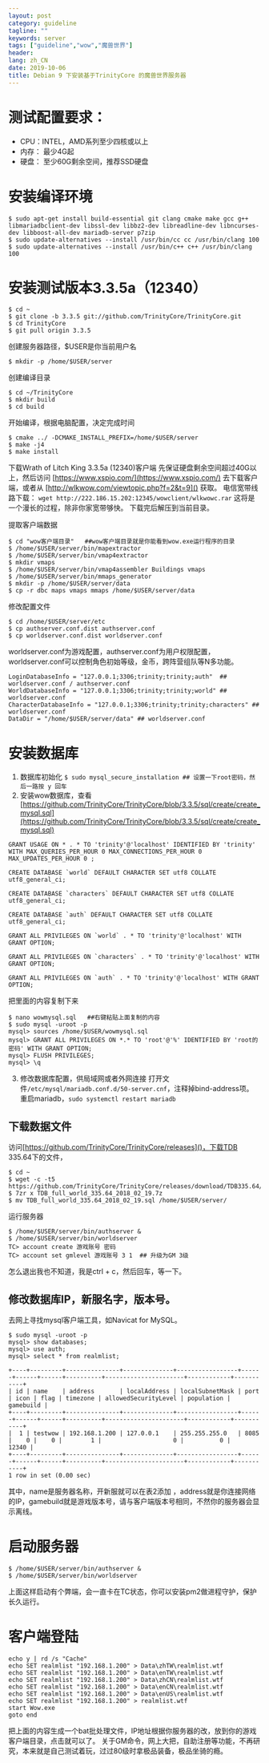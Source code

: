 ```yaml
---
layout: post
category: guideline
tagline: ""
keywords: server
tags: ["guideline","wow","魔兽世界"]
header:
lang: zh_CN 
date: 2019-10-06
title: Debian 9 下安装基于TrinityCore 的魔兽世界服务器
---
```


# 测试配置要求：
- CPU：INTEL，AMD系列至少四核或以上
- 内存： 最少4G起
- 硬盘： 至少60G剩余空间，推荐SSD硬盘

# 安装编译环境
```
$ sudo apt-get install build-essential git clang cmake make gcc g++ libmariadbclient-dev libssl-dev libbz2-dev libreadline-dev libncurses-dev libboost-all-dev mariadb-server p7zip
$ sudo update-alternatives --install /usr/bin/cc cc /usr/bin/clang 100
$ sudo update-alternatives --install /usr/bin/c++ c++ /usr/bin/clang 100
```

# 安装测试版本3.3.5a（12340）
```
$ cd ~
$ git clone -b 3.3.5 git://github.com/TrinityCore/TrinityCore.git
$ cd TrinityCore
$ git pull origin 3.3.5
```
创建服务器路径，$USER是你当前用户名
```
$ mkdir -p /home/$USER/server
```

创建编译目录
```
$ cd ~/TrinityCore
$ mkdir build
$ cd build
```
开始编译，根据电脑配置，决定完成时间
```
$ cmake ../ -DCMAKE_INSTALL_PREFIX=/home/$USER/server
$ make -j4  
$ make install
```
下载Wrath of Litch King 3.3.5a (12340)客户端
先保证硬盘剩余空间超过40G以上，然后访问 [https://www.xspio.com/](https://www.xspio.com/) 去下载客户端，或者从 [http://wlkwow.com/viewtopic.php?f=2&t=9]() 获取。
电信宽带线路下载：
``wget http://222.186.15.202:12345/wowclient/wlkwowc.rar``
这将是一个漫长的过程，除非你家宽带够快。
下载完后解压到当前目录。

提取客户端数据
```
$ cd "wow客户端目录"   ##wow客户端目录就是你能看到wow.exe运行程序的目录
$ /home/$USER/server/bin/mapextractor
$ /home/$USER/server/bin/vmap4extractor
$ mkdir vmaps
$ /home/$USER/server/bin/vmap4assembler Buildings vmaps
$ /home/$USER/server/bin/mmaps_generator
$ mkdir -p /home/$USER/server/data
$ cp -r dbc maps vmaps mmaps /home/$USER/server/data
```
修改配置文件
```
$ cd /home/$USER/server/etc
$ cp authserver.conf.dist authserver.conf
$ cp worldserver.conf.dist worldserver.conf
```
worldserver.conf为游戏配置，authserver.conf为用户权限配置，worldserver.conf可以控制角色初始等级，金币，跨阵营组队等N多功能。

```
LoginDatabaseInfo = "127.0.0.1;3306;trinity;trinity;auth"  ## worldserver.conf / authserver.conf    
WorldDatabaseInfo = "127.0.0.1;3306;trinity;trinity;world" ## worldserver.conf    
CharacterDatabaseInfo = "127.0.0.1;3306;trinity;trinity;characters" ## worldserver.conf
DataDir = "/home/$USER/server/data" ## worldserver.conf
```

# 安装数据库
1. 数据库初始化
``$ sudo mysql_secure_installation ## 设置一下root密码，然后一路按 y 回车``
2. 安装wow数据库，查看[https://github.com/TrinityCore/TrinityCore/blob/3.3.5/sql/create/create_mysql.sql](https://github.com/TrinityCore/TrinityCore/blob/3.3.5/sql/create/create_mysql.sql)

```
GRANT USAGE ON * . * TO 'trinity'@'localhost' IDENTIFIED BY 'trinity' WITH MAX_QUERIES_PER_HOUR 0 MAX_CONNECTIONS_PER_HOUR 0 MAX_UPDATES_PER_HOUR 0 ;

CREATE DATABASE `world` DEFAULT CHARACTER SET utf8 COLLATE utf8_general_ci;

CREATE DATABASE `characters` DEFAULT CHARACTER SET utf8 COLLATE utf8_general_ci;

CREATE DATABASE `auth` DEFAULT CHARACTER SET utf8 COLLATE utf8_general_ci;

GRANT ALL PRIVILEGES ON `world` . * TO 'trinity'@'localhost' WITH GRANT OPTION;

GRANT ALL PRIVILEGES ON `characters` . * TO 'trinity'@'localhost' WITH GRANT OPTION;

GRANT ALL PRIVILEGES ON `auth` . * TO 'trinity'@'localhost' WITH GRANT OPTION;
```
把里面的内容复制下来
```
$ nano wowmysql.sql   ##右键粘贴上面复制的内容
$ sudo mysql -uroot -p
mysql> sources /home/$USER/wowmysql.sql
mysql> GRANT ALL PRIVILEGES ON *.* TO 'root'@'%' IDENTIFIED BY 'root的密码' WITH GRANT OPTION;
mysql> FLUSH PRIVILEGES;
mysql> \q
```
3. 修改数据库配置，供局域网或者外网连接
打开文件``/etc/mysql/mariadb.conf.d/50-server.cnf``，注释掉bind-address项。
重启mariadb，``sudo systemctl restart mariadb``

## 下载数据文件
访问[https://github.com/TrinityCore/TrinityCore/releases]()，下载TDB 335.64下的文件，
```
$ cd ~
$ wget -c -t5 https://github.com/TrinityCore/TrinityCore/releases/download/TDB335.64/TDB_full_world_335.64_2018_02_19.7z
$ 7zr x TDB_full_world_335.64_2018_02_19.7z
$ mv TDB_full_world_335.64_2018_02_19.sql /home/$USER/server/
```
运行服务器
```
$ /home/$USER/server/bin/authserver &
$ /home/$USER/server/bin/worldserver
TC> account create 游戏账号 密码
TC> account set gmlevel 游戏账号 3 1  ## 升级为GM 3级
```
怎么退出我也不知道，我是ctrl + c，然后回车，等一下。

## 修改数据库IP，新服名字，版本号。
去网上寻找mysql客户端工具，如Navicat for MySQL。
```
$ sudo mysql -uroot -p
mysql> show databases;
mysql> use auth;
mysql> select * from realmlist;

+----+---------+---------------+--------------+-----------------+------+------+------+----------+----------------------+------------+-----------+
| id | name    | address       | localAddress | localSubnetMask | port | icon | flag | timezone | allowedSecurityLevel | population | gamebuild |
+----+---------+---------------+--------------+-----------------+------+------+------+----------+----------------------+------------+-----------+
|  1 | testwow | 192.168.1.200 | 127.0.0.1    | 255.255.255.0   | 8085 |    0 |    0 |        1 |                    0 |          0 |     12340 |
+----+---------+---------------+--------------+-----------------+------+------+------+----------+----------------------+------------+-----------+
1 row in set (0.00 sec)
```
其中，name是服务器名称，开新服就可以在表2添加 ，address就是你连接网络的IP，gamebuild就是游戏版本号，请与客户端版本号相同，不然你的服务器会显示离线。

# 启动服务器
```
$ /home/$USER/server/bin/authserver &
$ /home/$USER/server/bin/worldserver
```
上面这样启动有个弊端，会一直卡在TC状态，你可以安装pm2做进程守护，保护长久运行。

# 客户端登陆
```
echo y | rd /s "Cache"
echo SET realmlist "192.168.1.200" > Data\zhTW\realmlist.wtf
echo SET realmlist "192.168.1.200" > Data\enTW\realmlist.wtf
echo SET realmlist "192.168.1.200" > Data\zhCN\realmlist.wtf
echo SET realmlist "192.168.1.200" > Data\enCN\realmlist.wtf
echo SET realmlist "192.168.1.200" > Data\enUS\realmlist.wtf
echo SET realmlist "192.168.1.200" > realmlist.wtf
start Wow.exe
goto end
```
把上面的内容生成一个bat批处理文件，IP地址根据你服务器的改，放到你的游戏客户端目录，点击就可以了。
关于GM命令，网上大把，自助注册等功能，不再研究，本来就是自己测试着玩，过过80级时拿极品装备，极品坐骑的瘾。

